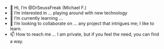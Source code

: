 - 👋 Hi, I’m @DrSeussFreak (Michael F.)
- 👀 I’m interested in ... playing around with new technology
- 🌱 I’m currently learning ... 
- 💞️ I’m looking to collaborate on ... any project that intrigues me; I like to learn.
- 📫 How to reach me ... I am private, but if you feel the need, you can find a way.

<!---
DrSeussFreak/DrSeussFreak is a ✨ special ✨ repository because its `README.md` (this file) appears on your GitHub profile.
You can click the Preview link to take a look at your changes.
--->
